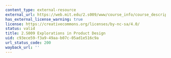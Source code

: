 ```yaml
---
content_type: external-resource
external_url: https://web.mit.edu/2.s009/www/course_info/course_description.html
has_external_license_warning: true
license: https://creativecommons.org/licenses/by-nc-sa/4.0/
status: valid
title: 2.S009 Explorations in Product Design
uid: c93ece59-f3a9-49aa-b07c-05ad1e516c9a
url_status_code: 200
wayback_url: ''
---
```

